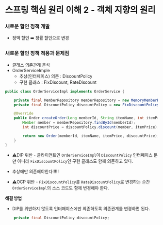 # 스프링 핵심 원리 이해 2 - 객체 지향의 원리

### 새로운 할인 정책 개발
* 정액 할인 ➡️ 정률 할인으로 변경


### 새로운 할인 정책 적용과 문제점
* 클래스 의존관계 분석
* OrderServiceImple
  * 추상(인터페이스) 의존 : DiscountPolicy
  * 구현 클래스 : FixDiscount, RateDiscount
```java
public class OrderServiceImpl implements OrderService {

    private final MemberRepository memberRepository = new MemoryMemberRepository();
    private final DiscountPolicy discountPolicy = new FixDiscountPolicy(); // *

    @Override
    public Order createOrder(Long memberId, String itemName, int itemPrice) {
        Member member = memberRepository.findById(memberId);
        int discountPrice = discountPolicy.discount(member, itemPrice); // 단일 책임 원칙

        return new Order(memberId, itemName, itemPrice, discountPrice);
    }
}
```
* ⚠️DIP 위반 - 클라이언트인 `OrderServiceImpl`이 `DiscountPolicy` 인터페이스 뿐만 아니라 `FixDiscountPolicy`인 구현 클래스도 함께 의존하고 있다. 

* 추상에만 의존해야한다!!!!!
*  ⚠️OCP 위반 - `FixDiscountPolicy`를 `RateDiscountPolicy`로 변경하는 순간 `OrderServiceImpl`의 소스 코드도 함께 변경해야 한다.

**해결 방법**
* DIP를 위반하지 않도록 인터페이스에만 의존하도록 의존관계를 변경하면 된다. 
```java
    private final DiscountPolicy discountPolicy;
```
